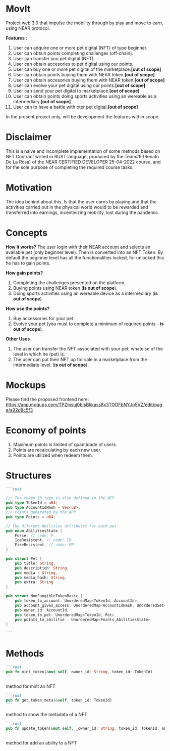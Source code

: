 # MovIt

Project web 3.0 that impulse the mobility through by play and move to earn, using NEAR protocol. 

**Features :**
1. User can adquire one or more pet digital (NFT) of type beginner.
2. User can obtain points completing challenges (off-chain).
3. User can transfer you pet digital (NFT).
4. User can obtain accesories to pet digital using our points.
5. User can buy one or more pet digital of the marketplace.**[out of scope]**
6. User can obtain points buying them with NEAR token.**[out of scope]**
7. User can obtain accesories buying them with NEAR token.**[out of scope]**
8. User can evolve your pet digital using our points.**[out of scope]**
9. User can send your pet digital to marketplace.**[out of scope]**
10. User can obtain points doing sports activities using an wereable as a intermediary.**[out of scope]**
11. User can to have a battle with oter pet digital.**[out of scope]**

In the present project only, will be development the features within scope.


# Disclaimer

This is a naive and incomplete implementation of some methods based on NFT Contract writed in RUST language, produced by the Team#9 (Renato De La Rosa) of the NEAR CERTIFIED DEVELOPER 25-04-2022 course, and for the sole purpose of completing the required course tasks.


# Motivation
The idea behind about this, Is that the user earns by playing and that the activities carried out in the physical world would to be rewarded and transferred into earnings, incentivizing mobility, lost during the pandemic.


# Concepts

**How it works?**
The user login with their NEAR account and selects an available pet (only beginner level). Then is converted into an NFT Token. By default the beginner level has all the functionalities locked, for unlocked this he has to gain points.

**How gain points?**
1. Completing the challenges presented on the platform.
2. Buying points using NEAR token (**is out of scope**).
3. Doing sports activities using an wereable device as a intermediary (**is out of scope**).

**How use the points?**
1. Buy accessories for your pet.
2. Evolve your pet (you must to complete a minimum of required points - **is out of scope**).

**Other Uses**
1. The user can transfer the NFT associated with your pet, whatelse of the level in which he (pet) is.
2. The user can put their NFT up for sale in a marketplace from the intermediate level. (**is out of scope**).


# Mockups
Please find the proposed frontend here: https://app.moqups.com/TPZmsuj0bIsBkkass8x3TOOFbNYJp5VZ/edit/page/a92d8c5f3

# Economy of points
1. Maximum points is limited of quantidade of users.
2. Points are recalculating by each new user.
3. Points are utilized when redeem them.

# Structures

``````markdown
```rust

/// The token ID type is also defined in the NEP
pub type TokenId = u64;
pub type AccountIdHash = Vec<u8>;
/// Points generated by the APP
pub type Points = u64;

// The diferent Abilities attributes for each pet
pub enum AbilitiesState {
    Force, // code: F
    IceResistent, // code: IR
    FireResistent, // code: FR
}

pub struct Pet {
    pub title: String,
	pub description: String,
	pub media : String,
	pub media_hash: String,
    pub extra: String
}

pub struct NonFungibleTokenBasic {
    pub token_to_account: UnorderedMap<TokenId, AccountId>,
    pub account_gives_access: UnorderedMap<AccountIdHash, UnorderedSet<AccountIdHash>>,
    pub owner_id: AccountId,
    pub token_to_pet: UnorderedMap<TokenId, Pet>,
    pub points_to_abilitie : UnorderedMap<Points,AbilitiesState> 
}

```
``````

# Methods

``````markdown
```rust
pub fn mint_token(&mut self, owner_id: String, token_id: TokenId) 
```
`````` 
method for mint an NFT

``````markdown
```rust
pub fn get_token_meta(&self, token_id: TokenId) 
```
`````` 
method to show the metadata of a NFT
``````markdown
```rust
pub fn update_token(&mut self, _owner_id: String, token_id: TokenId, ability : String) 
```
`````` 
method for add an ability to a NFT











